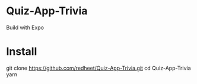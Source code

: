 # Quiz-App-Trivia
Build with Expo

# Install

git clone https://github.com/redheet/Quiz-App-Trivia.git
cd Quiz-App-Trivia
yarn 
